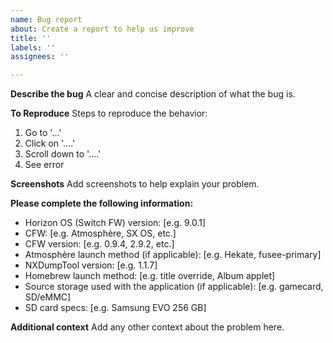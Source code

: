 ```yaml
---
name: Bug report
about: Create a report to help us improve
title: ''
labels: ''
assignees: ''

---
```


**Describe the bug**
A clear and concise description of what the bug is.

**To Reproduce**
Steps to reproduce the behavior:
1. Go to '...'
2. Click on '....'
3. Scroll down to '....'
4. See error

**Screenshots**
Add screenshots to help explain your problem.

**Please complete the following information:**
- Horizon OS (Switch FW) version: [e.g. 9.0.1]
- CFW: [e.g. Atmosphère, SX OS, etc.]
- CFW version: [e.g. 0.9.4, 2.9.2, etc.]
- Atmosphère launch method (if applicable): [e.g. Hekate, fusee-primary]
- NXDumpTool version: [e.g. 1.1.7]
- Homebrew launch method: [e.g. title override, Album applet]
- Source storage used with the application (if applicable): [e.g. gamecard, SD/eMMC]
- SD card specs: [e.g. Samsung EVO 256 GB]

**Additional context**
Add any other context about the problem here.
